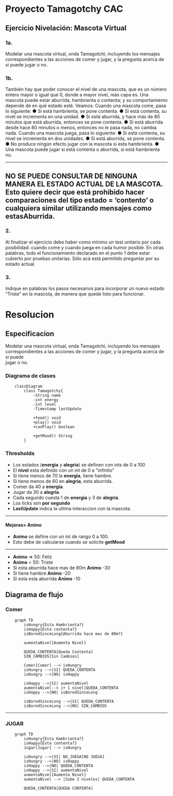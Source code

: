 # Proyecto Tamagotchy CAC

## Ejercicio Nivelación: Mascota Virtual
### 1a. 
Modelar una mascota virtual, onda Tamagotchi, incluyendo los mensajes
correspondientes a las acciones de comer y jugar, y la pregunta acerca de si puede
jugar o no.
### 1b. 
También hay que poder conocer el nivel de una mascota, que es un número entero
mayor o igual que 0, donde a mayor nivel, más capa es.
Una mascota puede estar aburrida, hambrienta o contenta; y su comportamiento depende de
en qué estado esté.
Veamos:
Cuando una mascota come, pasa lo siguiente:
● Si está hambrienta, se pone contenta.
● Si está contenta, su nivel se incrementa en una unidad.
● Si está aburrida, y hace más de 80 minutos que está aburrida, entonces se pone contenta.
● Si está aburrida desde hace 80 minutos o menos, entonces no le pasa nada, no cambia nada.
Cuando una mascota juega, pasa lo siguiente:
● Si está contenta, su nivel se incrementa en dos unidades.
● Si está aburrida, se pone contenta.
● No produce ningún efecto jugar con la mascota si esta hambrienta.
● Una mascota puede jugar si está contenta o aburrida, si está hambrienta no.

---
NO SE PUEDE CONSULTAR DE NINGUNA MANERA EL ESTADO ACTUAL DE LA
MASCOTA.
Esto quiere decir que está prohibido hacer comparaciones del tipo estado = ‘contento’ o
cualquiera similar utilizando mensajes como estasAburrida.
---

### 2. 
Al finalizar el ejercicio debe haber como mínimo un test unitario por cada posibilidad:
cuando come y cuando juega en cada humor posible. En otras palabras, todo el funcionamiento declarado en el punto 1 debe estar cubierto por pruebas unitarias. Sólo acá está permitido preguntar por su estado actual.

### 3. 
Indique en palabras los pasos necesarios para incorporar un nuevo estado “Triste” en la mascota, de manera que quede listo para funcionar.

# Resolucion
## Especificacion
Modelar una mascota virtual, onda Tamagotchi, incluyendo los mensajes  
correspondientes a las acciones de comer y jugar, y la pregunta acerca de si puede  
jugar o no.
### Diagrama de clases
```mermaid
	classDiagram
		class Tamagotchy{
			-String name
			-int energy
			-int level
			-Timestamp lastUpdate
			
			+feed() void
			+play() void
			+canPlay() boolean
			
			+getMood() String
		}
```
### Thresholds
- Los estados (**energia** y **alegria**) se definen con ints de 0 a 100
- El **nivel** esta definido con un int de 0 a "infinito"
- Si tiene menos de 70 la **energia**, tiene hambre.
- Si tiene menos de 60 en **alegria**, esta aburrida.
- Comer da 40 a **energia**.
- Jugar da 30 a **alegria**.
- Cada segundo cuesta 1 de **energia** y 3 de **alegria**.
- Los ticks son **por segundo**
- **LastUpdate** indica la ultima interaccion con la mascota.
---
#### Mejoras> Animo
- **Animo** se define con un int de rango 0 a 100.
- Esto debe de calcularse cuando se solicite **getMood**
---
- **Animo** => 50: Feliz
- **Animo** < 50: Triste
- Si esta aburrida hace mas de 80m **Animo** -30
- Si tiene hambre **Animo** -20
- Si esta esta aburrida **Animo** -10

## Diagrama de flujo
### Comer
```mermaid
	graph TD
	    isHungry{Esta Hambrienta?}
	    isHappy{Esta contenta?}
		isBoredSinceLong{Aburrida hace mas de 80m?}

		aumentaNivel[Aumenta Nivel]

		QUEDA_CONTENTA[Queda Contenta]
		SIN_CAMBIOS[Sin Cambios]
		
		Comer[Comer] --> isHungry
		isHungry -->|SI| QUEDA_CONTENTA
		isHungry -->|NO| isHappy

		isHappy -->|SI| aumentaNivel
		aumentaNivel--> |+ 1 nivel|QUEDA_CONTENTA
		isHappy -->|NO| isBoredSinceLong

		isBoredSinceLong -->|SI| QUEDA_CONTENTA
		isBoredSinceLong -->|NO| SIN_CAMBIOS
```
---
### JUGAR
```mermaid
	graph TD
		isHungry{Esta Hambrienta?}
		isHappy{Esta contenta?}
		Jugar[Jugar] --> isHungry

		isHungry -->|SI| NO_JUEGA[NO JUEGA]
		isHungry -->|NO| isHappy
		isHappy -->|NO| QUEDA_CONTENTA
		isHappy -->|SI| aumentaNivel
		aumentaNivel[Aumenta Nivel]
		aumentaNivel --> |Sube 2 niveles| QUEDA_CONTENTA

		QUEDA_CONTENTA[QUEDA CONTENTA]
```
